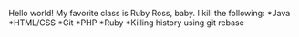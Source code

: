 Hello world! My favorite class is Ruby Ross, baby.
I kill the following:
*Java
*HTML/CSS
*Git
*PHP
*Ruby
*Killing history using git rebase

